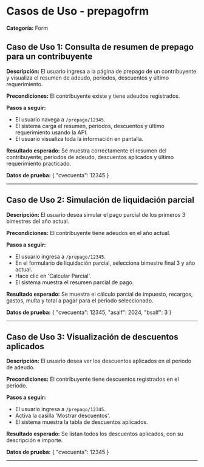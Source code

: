 # Casos de Uso - prepagofrm

**Categoría:** Form

## Caso de Uso 1: Consulta de resumen de prepago para un contribuyente

**Descripción:** El usuario ingresa a la página de prepago de un contribuyente y visualiza el resumen de adeudo, periodos, descuentos y último requerimiento.

**Precondiciones:**
El contribuyente existe y tiene adeudos registrados.

**Pasos a seguir:**
- El usuario navega a `/prepago/12345`.
- El sistema carga el resumen, periodos, descuentos y último requerimiento usando la API.
- El usuario visualiza toda la información en pantalla.

**Resultado esperado:**
Se muestra correctamente el resumen del contribuyente, periodos de adeudo, descuentos aplicados y último requerimiento practicado.

**Datos de prueba:**
{ "cvecuenta": 12345 }

---

## Caso de Uso 2: Simulación de liquidación parcial

**Descripción:** El usuario desea simular el pago parcial de los primeros 3 bimestres del año actual.

**Precondiciones:**
El contribuyente tiene adeudos en el año actual.

**Pasos a seguir:**
- El usuario ingresa a `/prepago/12345`.
- En el formulario de liquidación parcial, selecciona bimestre final 3 y año actual.
- Hace clic en 'Calcular Parcial'.
- El sistema muestra el resumen parcial de pago.

**Resultado esperado:**
Se muestra el cálculo parcial de impuesto, recargos, gastos, multa y total a pagar para el periodo seleccionado.

**Datos de prueba:**
{ "cvecuenta": 12345, "asalf": 2024, "bsalf": 3 }

---

## Caso de Uso 3: Visualización de descuentos aplicados

**Descripción:** El usuario desea ver los descuentos aplicados en el periodo de adeudo.

**Precondiciones:**
El contribuyente tiene descuentos registrados en el periodo.

**Pasos a seguir:**
- El usuario ingresa a `/prepago/12345`.
- Activa la casilla 'Mostrar descuentos'.
- El sistema muestra la tabla de descuentos aplicados.

**Resultado esperado:**
Se listan todos los descuentos aplicados, con su descripción e importe.

**Datos de prueba:**
{ "cvecuenta": 12345 }

---

